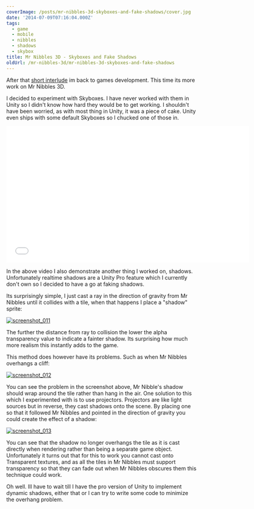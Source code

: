 ```yaml
---
coverImage: /posts/mr-nibbles-3d-skyboxes-and-fake-shadows/cover.jpg
date: '2014-07-09T07:16:04.000Z'
tags:
  - game
  - mobile
  - nibbles
  - shadows
  - skybox
title: Mr Nibbles 3D - Skyboxes and Fake Shadows
oldUrl: /mr-nibbles-3d/mr-nibbles-3d-skyboxes-and-fake-shadows
---
```


After that [short interlude](https://www.mikecann.co.uk/myprojects/unityasteroids/unity-ashteroids-ash-framework-in-unity/) im back to games development. This time its more work on Mr Nibbles 3D.

<!-- more -->

I decided to experiment with Skyboxes. I have never worked with them in Unity so I didn't know how hard they would be to get working. I shouldn't have been worried, as with most thing in Unity, it was a piece of cake. Unity even ships with some default Skyboxes so I chucked one of those in.

<iframe width="640" height="360" src="//www.youtube.com/embed/oHtBht-4xpQ" frameborder="0" allowfullscreen></iframe>

In the above video I also demonstrate another thing I worked on, shadows. Unfortunately realtime shadows are a Unity Pro feature which I currently don't own so I decided to have a go at faking shadows.

Its surprisingly simple, I just cast a ray in the direction of gravity from Mr Nibbles until it collides with a tile, when that happens I place a "shadow" sprite:

[![screenshot_011](https://www.mikecann.co.uk/wp-content/uploads/2014/07/screenshot_011.png)](https://www.mikecann.co.uk/wp-content/uploads/2014/07/screenshot_011.png)

The further the distance from ray to collision the lower the alpha transparency value to indicate a fainter shadow. Its surprising how much more realism this instantly adds to the game.

This method does however have its problems. Such as when Mr Nibbles overhangs a cliff:

[![screenshot_012](https://www.mikecann.co.uk/wp-content/uploads/2014/07/screenshot_012.png)](https://www.mikecann.co.uk/wp-content/uploads/2014/07/screenshot_012.png)

You can see the problem in the screenshot above, Mr Nibble's shadow should wrap around the tile rather than hang in the air. One solution to this which I experimented with is to use projectors. Projectors are like light sources but in reverse, they cast shadows onto the scene. By placing one so that it followed Mr Nibbles and pointed in the direction of gravity you could create the effect of a shadow:

[![screenshot_013](https://www.mikecann.co.uk/wp-content/uploads/2014/07/screenshot_013.png)](https://www.mikecann.co.uk/wp-content/uploads/2014/07/screenshot_013.png)

You can see that the shadow no longer overhangs the tile as it is cast directly when rendering rather than being a separate game object. Unfortunately it turns out that for this to work you cannot cast onto Transparent textures, and as all the tiles in Mr Nibbles must support transparency so that they can fade out when Mr Nibbles obscures them this technique could work.

Oh well. Ill have to wait till I have the pro version of Unity to implement dynamic shadows, either that or I can try to write some code to minimize the overhang problem.

